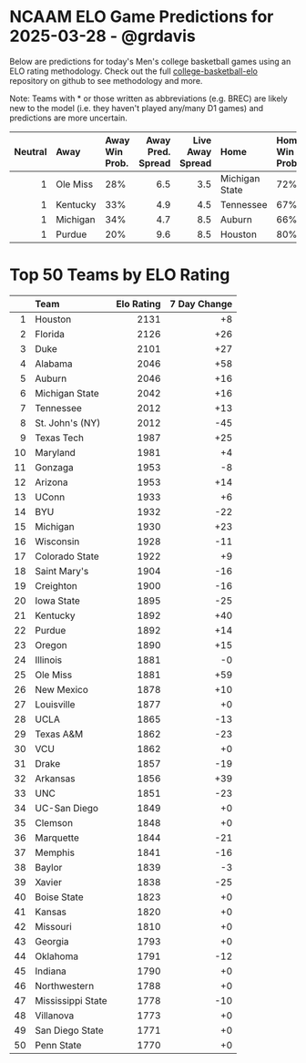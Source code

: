 # NCAAM ELO Game Predictions for 2025-03-28 - @grdavis
Below are predictions for today's Men's college basketball games using an ELO rating methodology. Check out the full [college-basketball-elo](https://github.com/grdavis/college-basketball-elo) repository on github to see methodology and more.

Note: Teams with * or those written as abbreviations (e.g. BREC) are likely new to the model (i.e. they haven't played any/many D1 games) and predictions are more uncertain.

|   Neutral | Away     | Away Win Prob.   |   Away Pred. Spread |   Live Away Spread | Home           | Home Win Prob.   |   Home Pred. Spread |
|----------:|:---------|:-----------------|--------------------:|-------------------:|:---------------|:-----------------|--------------------:|
|         1 | Ole Miss | 28%              |                 6.5 |                3.5 | Michigan State | 72%              |                -6.5 |
|         1 | Kentucky | 33%              |                 4.9 |                4.5 | Tennessee      | 67%              |                -4.9 |
|         1 | Michigan | 34%              |                 4.7 |                8.5 | Auburn         | 66%              |                -4.7 |
|         1 | Purdue   | 20%              |                 9.6 |                8.5 | Houston        | 80%              |                -9.6 |

# Top 50 Teams by ELO Rating
|    | Team              |   Elo Rating |   7 Day Change |
|---:|:------------------|-------------:|---------------:|
|  1 | Houston           |         2131 |             +8 |
|  2 | Florida           |         2126 |            +26 |
|  3 | Duke              |         2101 |            +27 |
|  4 | Alabama           |         2046 |            +58 |
|  5 | Auburn            |         2046 |            +16 |
|  6 | Michigan State    |         2042 |            +16 |
|  7 | Tennessee         |         2012 |            +13 |
|  8 | St. John's (NY)   |         2012 |            -45 |
|  9 | Texas Tech        |         1987 |            +25 |
| 10 | Maryland          |         1981 |             +4 |
| 11 | Gonzaga           |         1953 |             -8 |
| 12 | Arizona           |         1953 |            +14 |
| 13 | UConn             |         1933 |             +6 |
| 14 | BYU               |         1932 |            -22 |
| 15 | Michigan          |         1930 |            +23 |
| 16 | Wisconsin         |         1928 |            -11 |
| 17 | Colorado State    |         1922 |             +9 |
| 18 | Saint Mary's      |         1904 |            -16 |
| 19 | Creighton         |         1900 |            -16 |
| 20 | Iowa State        |         1895 |            -25 |
| 21 | Kentucky          |         1892 |            +40 |
| 22 | Purdue            |         1892 |            +14 |
| 23 | Oregon            |         1890 |            +15 |
| 24 | Illinois          |         1881 |             -0 |
| 25 | Ole Miss          |         1881 |            +59 |
| 26 | New Mexico        |         1878 |            +10 |
| 27 | Louisville        |         1877 |             +0 |
| 28 | UCLA              |         1865 |            -13 |
| 29 | Texas A&M         |         1862 |            -23 |
| 30 | VCU               |         1862 |             +0 |
| 31 | Drake             |         1857 |            -19 |
| 32 | Arkansas          |         1856 |            +39 |
| 33 | UNC               |         1851 |            -23 |
| 34 | UC-San Diego      |         1849 |             +0 |
| 35 | Clemson           |         1848 |             +0 |
| 36 | Marquette         |         1844 |            -21 |
| 37 | Memphis           |         1841 |            -16 |
| 38 | Baylor            |         1839 |             -3 |
| 39 | Xavier            |         1838 |            -25 |
| 40 | Boise State       |         1823 |             +0 |
| 41 | Kansas            |         1820 |             +0 |
| 42 | Missouri          |         1810 |             +0 |
| 43 | Georgia           |         1793 |             +0 |
| 44 | Oklahoma          |         1791 |            -12 |
| 45 | Indiana           |         1790 |             +0 |
| 46 | Northwestern      |         1788 |             +0 |
| 47 | Mississippi State |         1778 |            -10 |
| 48 | Villanova         |         1773 |             +0 |
| 49 | San Diego State   |         1771 |             +0 |
| 50 | Penn State        |         1770 |             +0 |